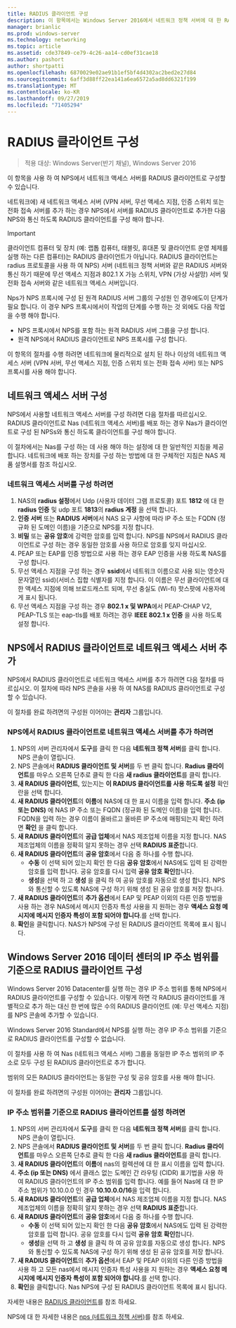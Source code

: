 ```yaml
---
title: RADIUS 클라이언트 구성
description: 이 항목에서는 Windows Server 2016에서 네트워크 정책 서버에 대 한 RADIUS 클라이언트를 구성 하는 방법에 대해 설명 합니다.
manager: brianlic
ms.prod: windows-server
ms.technology: networking
ms.topic: article
ms.assetid: cde37849-ce79-4c26-aa14-cd0ef31cae18
ms.author: pashort
author: shortpatti
ms.openlocfilehash: 6870029e02ae91b1ef5bf4d4302ac2bed2e27d84
ms.sourcegitcommit: 6aff3d88ff22ea141a6ea6572a5ad8dd6321f199
ms.translationtype: MT
ms.contentlocale: ko-KR
ms.lasthandoff: 09/27/2019
ms.locfileid: "71405294"
---
```

# <a name="configure-radius-clients"></a>RADIUS 클라이언트 구성

>적용 대상: Windows Server(반기 채널), Windows Server 2016

이 항목을 사용 하 여 NPS에서 네트워크 액세스 서버를 RADIUS 클라이언트로 구성할 수 있습니다.

네트워크에\) 새 네트워크 액세스 서버 \(VPN 서버, 무선 액세스 지점, 인증 스위치 또는 전화 접속 서버를 추가 하는 경우 NPS에서 서버를 RADIUS 클라이언트로 추가한 다음 NPS와 통신 하도록 RADIUS 클라이언트를 구성 해야 합니다.

>[!IMPORTANT]
>클라이언트 컴퓨터 및 장치 (예: 랩톱 컴퓨터, 태블릿, 휴대폰 및 클라이언트 운영 체제를 실행 하는 다른 컴퓨터)는 RADIUS 클라이언트가 아닙니다. RADIUS 클라이언트는 radius 프로토콜을 사용 하 여 NPS\) 서버 \(네트워크 정책 서버와 같은 RADIUS 서버와 통신 하기 때문에 무선 액세스 지점과 802.1 X 가능 스위치, VPN (가상 사설망) 서버 및 전화 접속 서버와 같은 네트워크 액세스 서버입니다.

Nps가 NPS 프록시에 구성 된 원격 RADIUS 서버 그룹의 구성원 인 경우에도이 단계가 필요 합니다. 이 경우 NPS 프록시에서이 작업의 단계를 수행 하는 것 외에도 다음 작업을 수행 해야 합니다.

- NPS 프록시에서 NPS를 포함 하는 원격 RADIUS 서버 그룹을 구성 합니다.
- 원격 NPS에서 RADIUS 클라이언트로 NPS 프록시를 구성 합니다.

이 항목의 절차를 수행 하려면 네트워크에 물리적으로 설치 된 하나 이상의 네트워크 액세스 서버 \(VPN 서버, 무선 액세스 지점, 인증 스위치 또는 전화 접속 서버\) 또는 NPS 프록시를 사용 해야 합니다.

## <a name="configure-the-network-access-server"></a>네트워크 액세스 서버 구성

NPS에서 사용할 네트워크 액세스 서버를 구성 하려면 다음 절차를 따르십시오. RADIUS 클라이언트로 Nas (네트워크 액세스 서버)를 배포 하는 경우 Nas가 클라이언트로 구성 된 NPSs와 통신 하도록 클라이언트를 구성 해야 합니다.

이 절차에서는 Nas를 구성 하는 데 사용 해야 하는 설정에 대 한 일반적인 지침을 제공 합니다. 네트워크에 배포 하는 장치를 구성 하는 방법에 대 한 구체적인 지침은 NAS 제품 설명서를 참조 하십시오.

### <a name="to-configure-the-network-access-server"></a>네트워크 액세스 서버를 구성 하려면

1. NAS의 **radius 설정**에서 Udp (사용자 데이터 그램 프로토콜) 포트 **1812** 에 대 한 **radius 인증** 및 udp 포트 **1813**의 **radius 계정** 을 선택 합니다.
2. **인증 서버** 또는 **RADIUS 서버**에서 NAS 요구 사항에 따라 IP 주소 또는 FQDN (정규화 된 도메인 이름)을 기준으로 NPS를 지정 합니다. 
3. **비밀** 또는 **공유 암호**에 강력한 암호를 입력 합니다. NPS를 NPS에서 RADIUS 클라이언트로 구성 하는 경우 동일한 암호를 사용 하므로 암호를 잊지 마십시오.
4. PEAP 또는 EAP를 인증 방법으로 사용 하는 경우 EAP 인증을 사용 하도록 NAS를 구성 합니다.
5. 무선 액세스 지점을 구성 하는 경우 **ssid**에서 네트워크 이름으로 사용 되는 영숫자 문자열인 ssid\)\(서비스 집합 식별자를 지정 합니다. 이 이름은 무선 클라이언트에 대 한 액세스 지점에 의해 브로드캐스트 되며, 무선 충실도 \(Wi-fi\) 핫스팟에 사용자에 게 표시 됩니다.
6. 무선 액세스 지점을 구성 하는 경우 **802.1 x 및 WPA**에서 PEAP-CHAP V2, PEAP-TLS 또는 eap-tls를 배포 하려는 경우 **IEEE 802.1 x 인증** 을 사용 하도록 설정 합니다.

## <a name="add-the-network-access-server-as-a-radius-client-in-nps"></a>NPS에서 RADIUS 클라이언트로 네트워크 액세스 서버 추가

NPS에서 RADIUS 클라이언트로 네트워크 액세스 서버를 추가 하려면 다음 절차를 따르십시오. 이 절차에 따라 NPS 콘솔을 사용 하 여 NAS를 RADIUS 클라이언트로 구성할 수 있습니다.

이 절차를 완료 하려면의 구성원 이어야는 **관리자** 그룹입니다.

### <a name="to-add-a-network-access-server-as-a-radius-client-in-nps"></a>NPS에서 RADIUS 클라이언트로 네트워크 액세스 서버를 추가 하려면

1. NPS의 서버 관리자에서 **도구**를 클릭 한 다음 **네트워크 정책 서버**를 클릭 합니다. NPS 콘솔이 열립니다.
2. NPS 콘솔에서 **RADIUS 클라이언트 및 서버**를 두 번 클릭 합니다. **Radius 클라이언트**를 마우스 오른쪽 단추로 클릭 한 다음 **새 radius 클라이언트**를 클릭 합니다. 
3. **새 RADIUS 클라이언트**, 있는지는 **이 RADIUS 클라이언트를 사용 하도록 설정** 확인란을 선택 합니다.
4. **새 RADIUS 클라이언트**의 **이름**에 NAS에 대 한 표시 이름을 입력 합니다. **주소 (ip 또는 DNS)** 에 NAS IP 주소 또는 FQDN (정규화 된 도메인 이름)을 입력 합니다. FQDN을 입력 하는 경우 이름이 올바르고 올바른 IP 주소에 매핑되는지 확인 하려면 **확인** 을 클릭 합니다. 
5. **새 RADIUS 클라이언트**의 **공급 업체**에서 NAS 제조업체 이름을 지정 합니다. NAS 제조업체의 이름을 정확히 알지 못하는 경우 선택 **RADIUS 표준**합니다.
6. **새 RADIUS 클라이언트**의 **공유 암호**에서 다음 중 하나를 수행 합니다.
    - **수동** 이 선택 되어 있는지 확인 한 다음 **공유 암호**에서 NAS에도 입력 된 강력한 암호를 입력 합니다. 공유 암호를 다시 입력 **공유 암호 확인**합니다.
    - **생성**을 선택 하 고 **생성** 을 클릭 하 여 공유 암호를 자동으로 생성 합니다. NPS와 통신할 수 있도록 NAS에 구성 하기 위해 생성 된 공유 암호를 저장 합니다.
7. **새 RADIUS 클라이언트**의 **추가 옵션**에서 EAP 및 PEAP 이외의 다른 인증 방법을 사용 하는 경우 NAS에서 메시지 인증자 특성 사용을 지 원하는 경우 **액세스 요청 메시지에 메시지 인증자 특성이 포함 되어야 합니다**.를 선택 합니다.
8. **확인**을 클릭합니다. NAS가 NPS에 구성 된 RADIUS 클라이언트 목록에 표시 됩니다.

## <a name="configure-radius-clients-by-ip-address-range-in-windows-server-2016-datacenter"></a>Windows Server 2016 데이터 센터의 IP 주소 범위를 기준으로 RADIUS 클라이언트 구성

Windows Server 2016 Datacenter를 실행 하는 경우 IP 주소 범위를 통해 NPS에서 RADIUS 클라이언트를 구성할 수 있습니다. 이렇게 하면 각 RADIUS 클라이언트를 개별적으로 추가 하는 대신 한 번에 많은 수의 RADIUS 클라이언트 (예: 무선 액세스 지점)를 NPS 콘솔에 추가할 수 있습니다.

Windows Server 2016 Standard에서 NPS를 실행 하는 경우 IP 주소 범위를 기준으로 RADIUS 클라이언트를 구성할 수 없습니다.

이 절차를 사용 하 여 Nas (네트워크 액세스 서버) 그룹을 동일한 IP 주소 범위의 IP 주소로 모두 구성 된 RADIUS 클라이언트로 추가 합니다.

범위의 모든 RADIUS 클라이언트는 동일한 구성 및 공유 암호를 사용 해야 합니다.

이 절차를 완료 하려면의 구성원 이어야는 **관리자** 그룹입니다.

### <a name="to-set-up-radius-clients-by-ip-address-range"></a>IP 주소 범위를 기준으로 RADIUS 클라이언트를 설정 하려면

1. NPS의 서버 관리자에서 **도구**를 클릭 한 다음 **네트워크 정책 서버**를 클릭 합니다. NPS 콘솔이 열립니다.
2. NPS 콘솔에서 **RADIUS 클라이언트 및 서버**를 두 번 클릭 합니다. **Radius 클라이언트**를 마우스 오른쪽 단추로 클릭 한 다음 **새 radius 클라이언트**를 클릭 합니다.
3. **새 RADIUS 클라이언트**의 **이름**에 nas의 컬렉션에 대 한 표시 이름을 입력 합니다.
4. **주소 \(ip 또는 DNS\)** 에서 클래스 없는 도메인 간 라우팅 \(CIDR\) 표기법을 사용 하 여 RADIUS 클라이언트의 IP 주소 범위를 입력 합니다. 예를 들어 Nas에 대 한 IP 주소 범위가 10.10.0.0 인 경우 **10.10.0.0/16**을 입력 합니다.
5. **새 RADIUS 클라이언트**의 **공급 업체**에서 NAS 제조업체 이름을 지정 합니다. NAS 제조업체의 이름을 정확히 알지 못하는 경우 선택 **RADIUS 표준**합니다.
6. **새 RADIUS 클라이언트**의 **공유 암호**에서 다음 중 하나를 수행 합니다.
    - **수동** 이 선택 되어 있는지 확인 한 다음 **공유 암호**에서 NAS에도 입력 된 강력한 암호를 입력 합니다. 공유 암호를 다시 입력 **공유 암호 확인**합니다.
    - **생성**을 선택 하 고 **생성** 을 클릭 하 여 공유 암호를 자동으로 생성 합니다. NPS와 통신할 수 있도록 NAS에 구성 하기 위해 생성 된 공유 암호를 저장 합니다.
7. **새 RADIUS 클라이언트**의 **추가 옵션**에서 EAP 및 PEAP 이외의 다른 인증 방법을 사용 하 고 모든 nas에서 메시지 인증자 특성 사용을 지 원하는 경우 **액세스 요청 메시지에 메시지 인증자 특성이 포함 되어야 합니다**.를 선택 합니다.
8. **확인**을 클릭합니다. Nas NPS에 구성 된 RADIUS 클라이언트 목록에 표시 됩니다.

자세한 내용은 [RADIUS 클라이언트](nps-radius-clients.md)를 참조 하세요.

NPS에 대 한 자세한 내용은 [nps (네트워크 정책 서버)](nps-top.md)를 참조 하세요.